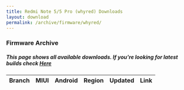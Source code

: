 ```yaml
---
title: Redmi Note 5/5 Pro (whyred) Downloads
layout: download
permalink: /archive/firmware/whyred/
---
```


### Firmware Archive
##### This page shows all available downloads. If you're looking for latest builds check [Here](/firmware/whyred/)


<div class="table-responsive-md">
<table id="firmware" class="compact table table-striped table-hover table-sm">
    <thead class="thead-dark">
        <tr>
            <th>Branch</th>
            <th>MIUI</th>
            <th>Android</th>
            <th>Region</th>
            <th>Updated</th>
            <th>Link</th>
        </tr>
    </thead>
    <script>loadFirmwareDownloads('whyred', 'full')</script>
</table>
</div>
